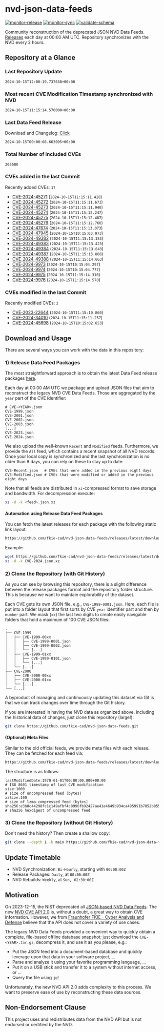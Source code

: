 # nvd-json-data-feeds

[![monitor-release](https://github.com/fkie-cad/nvd-json-data-feeds/actions/workflows/monitor_release.yml/badge.svg)](https://github.com/fkie-cad/nvd-json-data-feeds/actions/workflows/monitor_release.yml)
[![monitor-sync](https://github.com/fkie-cad/nvd-json-data-feeds/actions/workflows/monitor_sync.yml/badge.svg)](https://github.com/fkie-cad/nvd-json-data-feeds/actions/workflows/monitor_sync.yml)
[![validate-schema](https://github.com/fkie-cad/nvd-json-data-feeds/actions/workflows/validate_schema.yml/badge.svg)](https://github.com/fkie-cad/nvd-json-data-feeds/actions/workflows/validate_schema.yml)

Community reconstruction of the deprecated JSON NVD Data Feeds.
[Releases](https://github.com/fkie-cad/nvd-json-data-feeds/releases/latest) each day at 00:00 AM UTC.
Repository synchronizes with the NVD every 2 hours.

## Repository at a Glance

### Last Repository Update

```plain
2024-10-15T12:00:19.737638+00:00
```

### Most recent CVE Modification Timestamp synchronized with NVD

```plain
2024-10-15T11:15:14.570000+00:00
```

### Last Data Feed Release

Download and Changelog: [Click](https://github.com/fkie-cad/nvd-json-data-feeds/releases/latest)

```plain
2024-10-15T00:00:08.663095+00:00
```

### Total Number of included CVEs

```plain
265580
```

### CVEs added in the last Commit

Recently added CVEs: `17`

- [CVE-2024-45271](CVE-2024/CVE-2024-452xx/CVE-2024-45271.json) (`2024-10-15T11:15:11.420`)
- [CVE-2024-45272](CVE-2024/CVE-2024-452xx/CVE-2024-45272.json) (`2024-10-15T11:15:11.673`)
- [CVE-2024-45273](CVE-2024/CVE-2024-452xx/CVE-2024-45273.json) (`2024-10-15T11:15:11.940`)
- [CVE-2024-45274](CVE-2024/CVE-2024-452xx/CVE-2024-45274.json) (`2024-10-15T11:15:12.247`)
- [CVE-2024-45275](CVE-2024/CVE-2024-452xx/CVE-2024-45275.json) (`2024-10-15T11:15:12.487`)
- [CVE-2024-45276](CVE-2024/CVE-2024-452xx/CVE-2024-45276.json) (`2024-10-15T11:15:12.760`)
- [CVE-2024-47674](CVE-2024/CVE-2024-476xx/CVE-2024-47674.json) (`2024-10-15T11:15:13.073`)
- [CVE-2024-47945](CVE-2024/CVE-2024-479xx/CVE-2024-47945.json) (`2024-10-15T10:15:03.973`)
- [CVE-2024-49382](CVE-2024/CVE-2024-493xx/CVE-2024-49382.json) (`2024-10-15T11:15:13.153`)
- [CVE-2024-49383](CVE-2024/CVE-2024-493xx/CVE-2024-49383.json) (`2024-10-15T11:15:13.423`)
- [CVE-2024-49384](CVE-2024/CVE-2024-493xx/CVE-2024-49384.json) (`2024-10-15T11:15:13.643`)
- [CVE-2024-49387](CVE-2024/CVE-2024-493xx/CVE-2024-49387.json) (`2024-10-15T11:15:13.860`)
- [CVE-2024-49388](CVE-2024/CVE-2024-493xx/CVE-2024-49388.json) (`2024-10-15T11:15:14.063`)
- [CVE-2024-9973](CVE-2024/CVE-2024-99xx/CVE-2024-9973.json) (`2024-10-15T10:15:04.297`)
- [CVE-2024-9974](CVE-2024/CVE-2024-99xx/CVE-2024-9974.json) (`2024-10-15T10:15:04.777`)
- [CVE-2024-9975](CVE-2024/CVE-2024-99xx/CVE-2024-9975.json) (`2024-10-15T11:15:14.310`)
- [CVE-2024-9976](CVE-2024/CVE-2024-99xx/CVE-2024-9976.json) (`2024-10-15T11:15:14.570`)


### CVEs modified in the last Commit

Recently modified CVEs: `3`

- [CVE-2023-22644](CVE-2023/CVE-2023-226xx/CVE-2023-22644.json) (`2024-10-15T11:15:10.860`)
- [CVE-2024-34010](CVE-2024/CVE-2024-340xx/CVE-2024-34010.json) (`2024-10-15T11:15:11.257`)
- [CVE-2024-45698](CVE-2024/CVE-2024-456xx/CVE-2024-45698.json) (`2024-10-15T10:15:02.853`)


## Download and Usage

There are several ways you can work with the data in this repository:

### 1) Release Data Feed Packages

The most straightforward approach is to obtain the latest Data Feed release packages [here](https://github.com/fkie-cad/nvd-json-data-feeds/releases/latest).

Each day at 00:00 AM UTC we package and upload JSON files that aim to reconstruct the legacy NVD CVE Data Feeds.
Those are aggregated by the `year` part of the CVE identifier:

```
# CVE-<YEAR>.json
CVE-1999.json
CVE-2001.json
CVE-2002.json
CVE-2003.json
[...]
CVE-2023.json
CVE-2024.json
```

We also upload the well-known `Recent` and `Modified` feeds.
Furthermore, we provide the `All` feed, which contains a recent snapshot of all NVD records.
Once your local copy is synchronized and the last synchronization is no older than 8 days, you can rely on these to stay up to date:

```plain
CVE-Recent.json   # CVEs that were added in the previous eight days
CVE-Modified.json # CVEs that were modified or added in the previous eight days
```

Note that all feeds are distributed in `xz`-compressed format to save storage and bandwidth.
For decompression execute:

```sh
xz -d -k <feed>.json.xz
```

#### Automation using Release Data Feed Packages

You can fetch the latest releases for each package with the following static link layout:

```sh
https://github.com/fkie-cad/nvd-json-data-feeds/releases/latest/download/CVE-<YEAR>.json.xz
```

Example:

```sh
wget https://github.com/fkie-cad/nvd-json-data-feeds/releases/latest/download/CVE-2024.json.xz
xz -d -k CVE-2024.json.xz
```

### 2) Clone the Repository (with Git History)

As you can see by browsing this repository, there is a slight difference between the release packages format and the repository folder structure.
This is because we want to maintain explorability of the dataset.

Each CVE gets its own JSON file, e.g., `CVE-1999-0001.json`.
Here, each file is put into a folder layout that first sorts by CVE `year` identifier part and then by `number` part.
We mask (`xx`) the last two digits to create easily navigable folders that hold a maximum of 100 CVE JSON files:

```plain
.
├── CVE-1999
│   ├── CVE-1999-00xx
│   │   ├── CVE-1999-0001.json
│   │   ├── CVE-1999-0002.json
│   │   └── [...]
│   ├── CVE-1999-01xx
│   │   ├── CVE-1999-0101.json
│   │   └── [...]
│   └── [...]
├── CVE-2000
│   ├── CVE-2000-00xx
│   ├── CVE-2000-01xx
│   └── [...]
└── [...]
```

A byproduct of managing and continuously updating this dataset via Git is that we can track changes over time through the Git history.

If you are interested in having the NVD data as organized above, including the historical data of changes, just clone this repository (large!):

```sh
git clone https://github.com/fkie-cad/nvd-json-data-feeds.git
```

#### (Optional) Meta Files

Similar to the old official feeds, we provide meta files with each release. They can be fetched for each feed via:

```sh
https://github.com/fkie-cad/nvd-json-data-feeds/releases/latest/download/CVE-<YEAR>.meta
```

The structure is as follows:

```plain
lastModifiedDate:1970-01-01T00:00:00.000+00:00                          # ISO 8601 timestamp of last CVE modification
size:1000                                                               # size of uncompressed feed (bytes)
xzSize:100                                                              # size of lzma-compressed feed (bytes)
sha256:e3b0c44298fc1c149afbf4c8996fb92427ae41e4649b934ca495991b7852b855 # sha256 hexdigest of uncompressed feed
```

### 3) Clone the Repository (without Git History)

Don't need the history? Then create a shallow copy:

```sh
git clone --depth 1 -b main https://github.com/fkie-cad/nvd-json-data-feeds.git
```


## Update Timetable

* NVD Synchronization: `Bi-Hourly`, starting with `00:00:00Z`
* Release Packages: `Daily`, at `00:00:00Z`
* NVD Rebuilds: `Weekly`, at `Sun, 02:30:00Z`


## Motivation

On 2023-12-15, the NIST deprecated all [JSON-based NVD Data Feeds](https://nvd.nist.gov/vuln/data-feeds#divRetirementBanner-1).
The new [NVD CVE API 2.0](https://nvd.nist.gov/developers/vulnerabilities) is, without a doubt, a great way to obtain CVE information.
However, we from [Fraunhofer FKIE - Cyber Analysis and Defense](https://www.fkie.fraunhofer.de/en/departments/cad.html) believe that the API does not cover a variety of use cases.

The legacy NVD Data Feeds provided a convenient way to quickly obtain a complete, file-based offline database snapshot; just download the `CVE-<YEAR>.tar.gz`, decompress it, and use it as you please, e.g.:

- Put the JSON feed into a document-based database and quickly leverage upon that data in your software project, ...
- Parse and analyze it using your favorite programming language, ...
- Put it on a USB stick and transfer it to a system without internet access, or ...
- Query the file using `jq`!

Unfortunately, the new NVD API 2.0 adds complexity to this process.
We want to preserve ease of use by reconstructing these data sources.

## Non-Endorsement Clause

This project uses and redistributes data from the NVD API but is not endorsed or certified by the NVD.